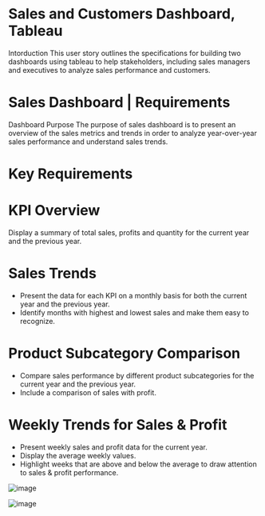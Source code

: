 # Sales and Customers Dashboard, Tableau

Intorduction
This user story outlines the specifications for building two dashboards using tableau to help stakeholders, including sales managers and executives to analyze sales performance and customers.
# Sales Dashboard | Requirements
Dashboard Purpose
The purpose of sales dashboard is to present an overview of the sales metrics and trends in order to analyze year-over-year sales performance and understand sales trends.
# Key Requirements
# KPI Overview
Display a summary of total sales, profits and quantity for the current year and the previous year.
# Sales Trends
- Present the data for each KPI on a monthly basis for both the current year and the previous year.
- Identify months with highest and lowest sales and make them easy to recognize.
# Product Subcategory Comparison
- Compare sales performance by different product subcategories for the current year and the previous year.
- Include a comparison of sales with profit.
# Weekly Trends for Sales & Profit
- Present weekly sales and profit data for the current year.
- Display the average weekly values.
- Highlight weeks that are above and below the average to draw attention to sales & profit performance.


![image](https://github.com/user-attachments/assets/006491b1-4066-4c18-9c3d-b5f8379e4b4e)


![image](https://github.com/user-attachments/assets/13f81611-4eaa-4ca6-842b-caeb6e971457)
